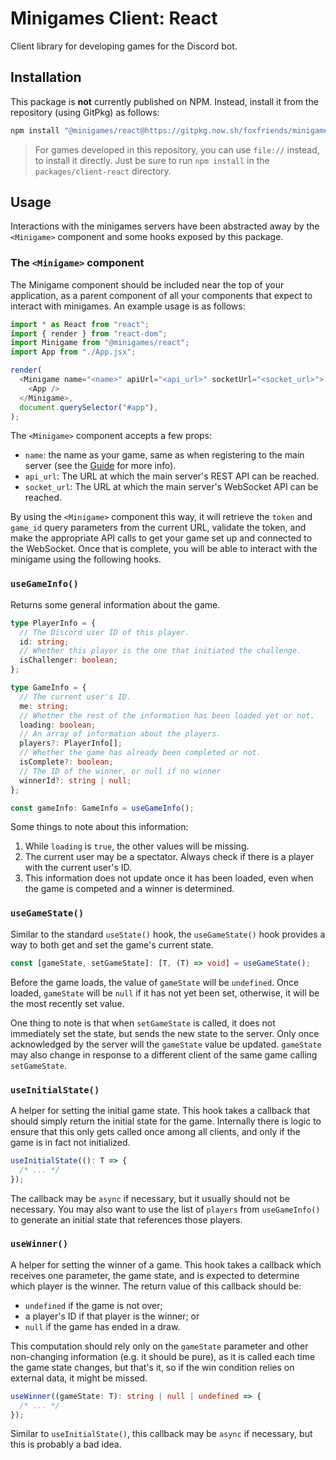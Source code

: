 # Minigames Client: React

Client library for developing games for the Discord bot.

## Installation

This package is **not** currently published on NPM. Instead, install it from the
repository (using GitPkg) as follows:

```sh
npm install "@minigames/react@https://gitpkg.now.sh/foxfriends/minigames/packages/client-react?main"
```

> For games developed in this repository, you can use `file://` instead, to install it
> directly. Just be sure to run `npm install` in the `packages/client-react` directory.

## Usage

Interactions with the minigames servers have been abstracted away by the `<Minigame>`
component and some hooks exposed by this package.

### The `<Minigame>` component

The Minigame component should be included near the top of your application, as a parent
component of all your components that expect to interact with minigames. An example
usage is as follows:

```javascript
import * as React from "react";
import { render } from "react-dom";
import Minigame from "@minigames/react";
import App from "./App.jsx";

render(
  <Minigame name="<name>" apiUrl="<api_url>" socketUrl="<socket_url>">
    <App />
  </Minigame>,
  document.querySelector("#app"),
);
```

The `<Minigame>` component accepts a few props:

- `name`: the name as your game, same as when registering to the main server (see
  the [Guide](../../GUIDE.md) for more info).
- `api_url`: The URL at which the main server's REST API can be reached.
- `socket_url`: The URL at which the main server's WebSocket API can be reached.

By using the `<Minigame>` component this way, it will retrieve the `token` and `game_id`
query parameters from the current URL, validate the token, and make the appropriate API
calls to get your game set up and connected to the WebSocket. Once that is complete, you
will be able to interact with the minigame using the following hooks.

### `useGameInfo()`

Returns some general information about the game.

```typescript
type PlayerInfo = {
  // The Discord user ID of this player.
  id: string;
  // Whether this player is the one that initiated the challenge.
  isChallenger: boolean;
};

type GameInfo = {
  // The current user's ID.
  me: string;
  // Whether the rest of the information has been loaded yet or not.
  loading: boolean;
  // An array of information about the players.
  players?: PlayerInfo[];
  // Whether the game has already been completed or not.
  isComplete?: boolean;
  // The ID of the winner, or null if no winner
  winnerId?: string | null;
};

const gameInfo: GameInfo = useGameInfo();
```

Some things to note about this information:

1.  While `loading` is `true`, the other values will be missing.
2.  The current user may be a spectator. Always check if there is a player with the current user's ID.
3.  This information does not update once it has been loaded, even when the game is competed and a winner is determined.

### `useGameState()`

Similar to the standard `useState()` hook, the `useGameState()` hook provides a
way to both get and set the game's current state.

```typescript
const [gameState, setGameState]: [T, (T) => void] = useGameState();
```

Before the game loads, the value of `gameState` will be `undefined`. Once
loaded, `gameState` will be `null` if it has not yet been set, otherwise, it
will be the most recently set value.

One thing to note is that when `setGameState` is called, it does not immediately
set the state, but sends the new state to the server. Only once acknowledged by
the server will the `gameState` value be updated. `gameState` may also change
in response to a different client of the same game calling `setGameState`.

### `useInitialState()`

A helper for setting the initial game state. This hook takes a callback that
should simply return the initial state for the game. Internally there is logic
to ensure that this only gets called once among all clients, and only if the
game is in fact not initialized.

```typescript
useInitialState((): T => {
  /* ... */
});
```

The callback may be `async` if necessary, but it usually should not be
necessary. You may also want to use the list of `players` from `useGameInfo()`
to generate an initial state that references those players.

### `useWinner()`

A helper for setting the winner of a game. This hook takes a callback which
receives one parameter, the game state, and is expected to determine which
player is the winner. The return value of this callback should be:

- `undefined` if the game is not over;
- a player's ID if that player is the winner; or
- `null` if the game has ended in a draw.

This computation should rely only on the `gameState` parameter and other
non-changing information (e.g. it should be pure), as it is called each
time the game state changes, but that's it, so if the win condition relies
on external data, it might be missed.

```typescript
useWinner((gameState: T): string | null | undefined => {
  /* ... */
});
```

Similar to `useInitialState()`, this callback may be `async` if necessary,
but this is probably a bad idea.
